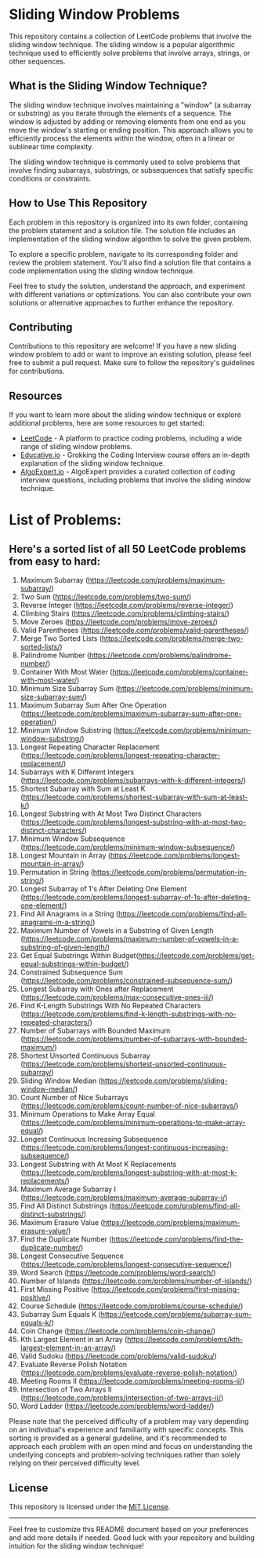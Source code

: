 

# Sliding Window Problems

This repository contains a collection of LeetCode problems that involve the sliding window technique. The sliding window is a popular algorithmic technique used to efficiently solve problems that involve arrays, strings, or other sequences.

## What is the Sliding Window Technique?

The sliding window technique involves maintaining a "window" (a subarray or substring) as you iterate through the elements of a sequence. The window is adjusted by adding or removing elements from one end as you move the window's starting or ending position. This approach allows you to efficiently process the elements within the window, often in a linear or sublinear time complexity.

The sliding window technique is commonly used to solve problems that involve finding subarrays, substrings, or subsequences that satisfy specific conditions or constraints.

## How to Use This Repository

Each problem in this repository is organized into its own folder, containing the problem statement and a solution file. The solution file includes an implementation of the sliding window algorithm to solve the given problem.

To explore a specific problem, navigate to its corresponding folder and review the problem statement. You'll also find a solution file that contains a code implementation using the sliding window technique.

Feel free to study the solution, understand the approach, and experiment with different variations or optimizations. You can also contribute your own solutions or alternative approaches to further enhance the repository.


## Contributing

Contributions to this repository are welcome! If you have a new sliding window problem to add or want to improve an existing solution, please feel free to submit a pull request. Make sure to follow the repository's guidelines for contributions.

## Resources

If you want to learn more about the sliding window technique or explore additional problems, here are some resources to get started:

- [LeetCode](https://leetcode.com) - A platform to practice coding problems, including a wide range of sliding window problems.
- [Educative.io](https://www.educative.io/courses/grokking-the-coding-interview) - Grokking the Coding Interview course offers an in-depth explanation of the sliding window technique.
- [AlgoExpert.io](https://www.algoexpert.io) - AlgoExpert provides a curated collection of coding interview questions, including problems that involve the sliding window technique.

# List of Problems: 
## Here's a sorted list of all 50 LeetCode problems from easy to hard:
1. Maximum Subarray (https://leetcode.com/problems/maximum-subarray/)
2. Two Sum (https://leetcode.com/problems/two-sum/)
3. Reverse Integer (https://leetcode.com/problems/reverse-integer/)
4. Climbing Stairs (https://leetcode.com/problems/climbing-stairs/)
5. Move Zeroes (https://leetcode.com/problems/move-zeroes/)
6. Valid Parentheses (https://leetcode.com/problems/valid-parentheses/)
7. Merge Two Sorted Lists (https://leetcode.com/problems/merge-two-sorted-lists/)
8. Palindrome Number (https://leetcode.com/problems/palindrome-number/)
9. Container With Most Water (https://leetcode.com/problems/container-with-most-water/)
10. Minimum Size Subarray Sum (https://leetcode.com/problems/minimum-size-subarray-sum/)
11. Maximum Subarray Sum After One Operation (https://leetcode.com/problems/maximum-subarray-sum-after-one-operation/)
12. Minimum Window Substring (https://leetcode.com/problems/minimum-window-substring/)
13. Longest Repeating Character Replacement (https://leetcode.com/problems/longest-repeating-character-replacement/)
14. Subarrays with K Different Integers (https://leetcode.com/problems/subarrays-with-k-different-integers/)
15. Shortest Subarray with Sum at Least K (https://leetcode.com/problems/shortest-subarray-with-sum-at-least-k/)
16. Longest Substring with At Most Two Distinct Characters (https://leetcode.com/problems/longest-substring-with-at-most-two-distinct-characters/)
17. Minimum Window Subsequence (https://leetcode.com/problems/minimum-window-subsequence/)
18. Longest Mountain in Array (https://leetcode.com/problems/longest-mountain-in-array/)
19. Permutation in String (https://leetcode.com/problems/permutation-in-string/)
20. Longest Subarray of 1's After Deleting One Element (https://leetcode.com/problems/longest-subarray-of-1s-after-deleting-one-element/)
21. Find All Anagrams in a String (https://leetcode.com/problems/find-all-anagrams-in-a-string/)
22. Maximum Number of Vowels in a Substring of Given Length (https://leetcode.com/problems/maximum-number-of-vowels-in-a-substring-of-given-length/)
23. Get Equal Substrings Within Budget(https://leetcode.com/problems/get-equal-substrings-within-budget/)
24. Constrained Subsequence Sum (https://leetcode.com/problems/constrained-subsequence-sum/)
25. Longest Subarray with Ones after Replacement (https://leetcode.com/problems/max-consecutive-ones-iii/)
26. Find K-Length Substrings With No Repeated Characters (https://leetcode.com/problems/find-k-length-substrings-with-no-repeated-characters/)
27. Number of Subarrays with Bounded Maximum (https://leetcode.com/problems/number-of-subarrays-with-bounded-maximum/)
28. Shortest Unsorted Continuous Subarray (https://leetcode.com/problems/shortest-unsorted-continuous-subarray/)
29. Sliding Window Median (https://leetcode.com/problems/sliding-window-median/)
30. Count Number of Nice Subarrays (https://leetcode.com/problems/count-number-of-nice-subarrays/)
31. Minimum Operations to Make Array Equal (https://leetcode.com/problems/minimum-operations-to-make-array-equal/)
32. Longest Continuous Increasing Subsequence (https://leetcode.com/problems/longest-continuous-increasing-subsequence/)
33. Longest Substring with At Most K Replacements (https://leetcode.com/problems/longest-substring-with-at-most-k-replacements/)
34. Maximum Average Subarray I (https://leetcode.com/problems/maximum-average-subarray-i/)
35. Find All Distinct Substrings (https://leetcode.com/problems/find-all-distinct-substrings/)
36. Maximum Erasure Value (https://leetcode.com/problems/maximum-erasure-value/)
37. Find the Duplicate Number (https://leetcode.com/problems/find-the-duplicate-number/)
38. Longest Consecutive Sequence (https://leetcode.com/problems/longest-consecutive-sequence/)
39. Word Search (https://leetcode.com/problems/word-search/)
40. Number of Islands (https://leetcode.com/problems/number-of-islands/)
41. First Missing Positive (https://leetcode.com/problems/first-missing-positive/)
42. Course Schedule (https://leetcode.com/problems/course-schedule/)
43. Subarray Sum Equals K (https://leetcode.com/problems/subarray-sum-equals-k/)
44. Coin Change (https://leetcode.com/problems/coin-change/)
45. Kth Largest Element in an Array (https://leetcode.com/problems/kth-largest-element-in-an-array/)
46. Valid Sudoku (https://leetcode.com/problems/valid-sudoku/)
47. Evaluate Reverse Polish Notation (https://leetcode.com/problems/evaluate-reverse-polish-notation/)
48. Meeting Rooms II (https://leetcode.com/problems/meeting-rooms-ii/)
49. Intersection of Two Arrays II (https://leetcode.com/problems/intersection-of-two-arrays-ii/)
50. Word Ladder (https://leetcode.com/problems/word-ladder/)

Please note that the perceived difficulty of a problem may vary depending on an individual's experience and familiarity with specific concepts. This sorting is provided as a general guideline, and it's recommended to approach each problem with an open mind and focus on understanding the underlying concepts and problem-solving techniques rather than solely relying on their perceived difficulty level.
## License

This repository is licensed under the [MIT License](LICENSE).

---

Feel free to customize this README document based on your preferences and add more details if needed. Good luck with your repository and building intuition for the sliding window technique!
